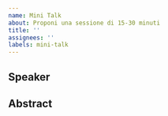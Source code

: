 ```yaml
---
name: Mini Talk
about: Proponi una sessione di 15-30 minuti
title: ''
assignees: ''
labels: mini-talk
---
```


## Speaker

## Abstract

